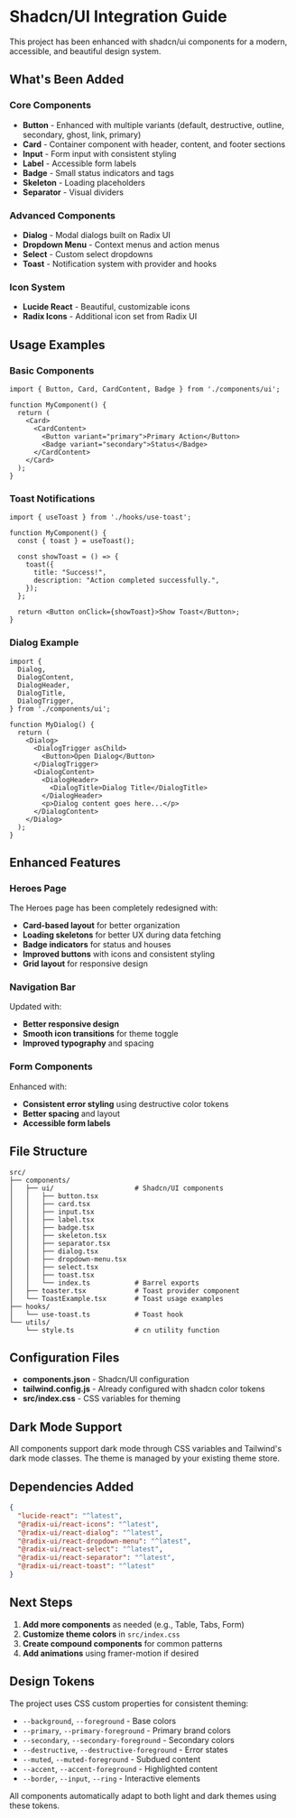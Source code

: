 # Shadcn/UI Integration Guide

This project has been enhanced with shadcn/ui components for a modern, accessible, and beautiful design system.

## What's Been Added

### Core Components
- **Button** - Enhanced with multiple variants (default, destructive, outline, secondary, ghost, link, primary)
- **Card** - Container component with header, content, and footer sections
- **Input** - Form input with consistent styling
- **Label** - Accessible form labels
- **Badge** - Small status indicators and tags
- **Skeleton** - Loading placeholders
- **Separator** - Visual dividers

### Advanced Components
- **Dialog** - Modal dialogs built on Radix UI
- **Dropdown Menu** - Context menus and action menus
- **Select** - Custom select dropdowns
- **Toast** - Notification system with provider and hooks

### Icon System
- **Lucide React** - Beautiful, customizable icons
- **Radix Icons** - Additional icon set from Radix UI

## Usage Examples

### Basic Components
```tsx
import { Button, Card, CardContent, Badge } from './components/ui';

function MyComponent() {
  return (
    <Card>
      <CardContent>
        <Button variant="primary">Primary Action</Button>
        <Badge variant="secondary">Status</Badge>
      </CardContent>
    </Card>
  );
}
```

### Toast Notifications
```tsx
import { useToast } from './hooks/use-toast';

function MyComponent() {
  const { toast } = useToast();
  
  const showToast = () => {
    toast({
      title: "Success!",
      description: "Action completed successfully.",
    });
  };
  
  return <Button onClick={showToast}>Show Toast</Button>;
}
```

### Dialog Example
```tsx
import {
  Dialog,
  DialogContent,
  DialogHeader,
  DialogTitle,
  DialogTrigger,
} from './components/ui';

function MyDialog() {
  return (
    <Dialog>
      <DialogTrigger asChild>
        <Button>Open Dialog</Button>
      </DialogTrigger>
      <DialogContent>
        <DialogHeader>
          <DialogTitle>Dialog Title</DialogTitle>
        </DialogHeader>
        <p>Dialog content goes here...</p>
      </DialogContent>
    </Dialog>
  );
}
```

## Enhanced Features

### Heroes Page
The Heroes page has been completely redesigned with:
- **Card-based layout** for better organization
- **Loading skeletons** for better UX during data fetching
- **Badge indicators** for status and houses
- **Improved buttons** with icons and consistent styling
- **Grid layout** for responsive design

### Navigation Bar
Updated with:
- **Better responsive design**
- **Smooth icon transitions** for theme toggle
- **Improved typography** and spacing

### Form Components
Enhanced with:
- **Consistent error styling** using destructive color tokens
- **Better spacing** and layout
- **Accessible form labels**

## File Structure

```
src/
├── components/
│   ├── ui/                    # Shadcn/UI components
│   │   ├── button.tsx
│   │   ├── card.tsx
│   │   ├── input.tsx
│   │   ├── label.tsx
│   │   ├── badge.tsx
│   │   ├── skeleton.tsx
│   │   ├── separator.tsx
│   │   ├── dialog.tsx
│   │   ├── dropdown-menu.tsx
│   │   ├── select.tsx
│   │   ├── toast.tsx
│   │   └── index.ts           # Barrel exports
│   ├── toaster.tsx            # Toast provider component
│   └── ToastExample.tsx       # Toast usage examples
├── hooks/
│   └── use-toast.ts           # Toast hook
└── utils/
    └── style.ts               # cn utility function
```

## Configuration Files

- **components.json** - Shadcn/UI configuration
- **tailwind.config.js** - Already configured with shadcn color tokens
- **src/index.css** - CSS variables for theming

## Dark Mode Support

All components support dark mode through CSS variables and Tailwind's dark mode classes. The theme is managed by your existing theme store.

## Dependencies Added

```json
{
  "lucide-react": "^latest",
  "@radix-ui/react-icons": "^latest",
  "@radix-ui/react-dialog": "^latest",
  "@radix-ui/react-dropdown-menu": "^latest",
  "@radix-ui/react-select": "^latest",
  "@radix-ui/react-separator": "^latest",
  "@radix-ui/react-toast": "^latest"
}
```

## Next Steps

1. **Add more components** as needed (e.g., Table, Tabs, Form)
2. **Customize theme colors** in `src/index.css`
3. **Create compound components** for common patterns
4. **Add animations** using framer-motion if desired

## Design Tokens

The project uses CSS custom properties for consistent theming:

- `--background`, `--foreground` - Base colors
- `--primary`, `--primary-foreground` - Primary brand colors
- `--secondary`, `--secondary-foreground` - Secondary colors
- `--destructive`, `--destructive-foreground` - Error states
- `--muted`, `--muted-foreground` - Subdued content
- `--accent`, `--accent-foreground` - Highlighted content
- `--border`, `--input`, `--ring` - Interactive elements

All components automatically adapt to both light and dark themes using these tokens.
